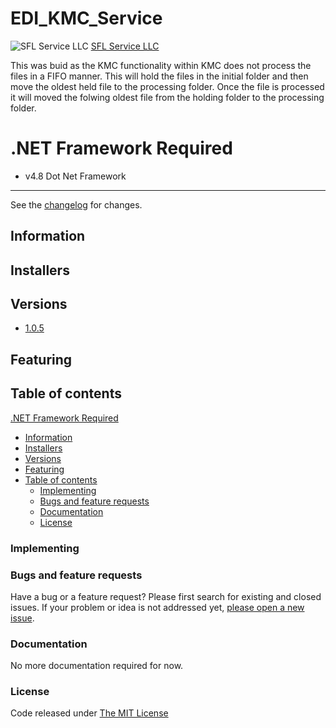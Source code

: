 # EDI_KMC_Service

![SFL Service LLC](Favicon.ico)
[SFL Service LLC](https://www.sflservicellc.com)

This was buid as the KMC functionality within KMC does not process the files in a FIFO manner. 
This will hold the files in the initial folder and then move the oldest held file to the processing folder.
Once the file is processed it will moved the folwing oldest file from the holding folder to the processing folder.

# .NET Framework Required

- v4.8 Dot Net Framework

---------------------------------------

See the [changelog](CHANGELOG.md) for changes.

## Information

## Installers

## Versions

- [1.0.5](VERSION)

## Featuring

## Table of contents

 [.NET Framework Required](#.NET-Framework-Required)
  - [Information](#information)
  - [Installers](#installers)
  - [Versions](#versions)
  - [Featuring](#featuring)
  - [Table of contents](#table-of-contents)
    - [Implementing](#implementing)
    - [Bugs and feature requests](#bugs-and-feature-requests)
    - [Documentation](#documentation)
    - [License](#license)

### Implementing

### Bugs and feature requests

Have a bug or a feature request? Please first search for existing and closed issues. If your problem or idea is not addressed yet, [please open a new issue](https://github.com/SFLServicesLLC/EDI_KMC_Service/issues/new).

### Documentation

No more documentation required for now.

### License

Code released under [The MIT License](LICENSE)
